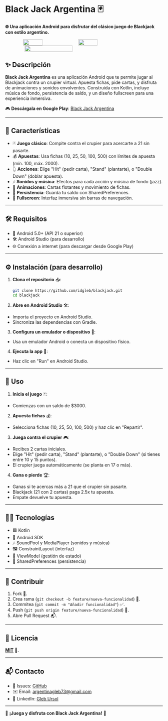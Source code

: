 # Black Jack Argentina 🃏

**🌐 Una aplicación Android para disfrutar del clásico juego de Blackjack con estilo argentino.**

<div style="display: flex;" align="center">
  <img src="https://github.com/user-attachments/assets/6a2c5f33-41a9-4369-8b03-450c67a865a7" style="width: 35%;" />
  <img src="https://github.com/user-attachments/assets/3ed7bbfc-bdca-4bf1-9150-648b0fea50c1" style="width: 35%;"/>
</div>

<div style="display: flex;" align="center">
  <img src="https://github.com/user-attachments/assets/4b37c71c-39e5-44de-b944-50e20e394cae" style="width: 55%;" />
</div>



## ✨ Descripción

**Black Jack Argentina** es una aplicación Android que te permite jugar al Blackjack contra un crupier virtual. Apuesta fichas, pide cartas, y disfruta de animaciones y sonidos envolventes. Construida con Kotlin, incluye música de fondo, persistencia de saldo, y un diseño fullscreen para una experiencia inmersiva.

🎮 **Descárgala en Google Play**: [Black Jack Argentina](https://play.google.com/store/apps/details?id=com.ursolgleb.blackjacknoactivity)

---

## 🚀 Características

- 🃏 **Juego clásico**: Compite contra el crupier para acercarte a 21 sin pasarte.
- 💰 **Apuestas**: Usa fichas (10, 25, 50, 100, 500) con límites de apuesta (mín. 100, máx. 2000).
- 👆 **Acciones**: Elige "Hit" (pedir carta), "Stand" (plantarte), o "Double Down" (doblar apuesta).
- 🎶 **Sonidos y música**: Efectos para cada acción y música de fondo (jazz).
- 🎥 **Animaciones**: Cartas flotantes y movimiento de fichas.
- 💾 **Persistencia**: Guarda tu saldo con SharedPreferences.
- 📱 **Fullscreen**: Interfaz inmersiva sin barras de navegación.

---

## 🛠️ Requisitos

- 📱 Android 5.0+ (API 21 o superior)
- 🛠️ Android Studio (para desarrollo)
- 🌐 Conexión a internet (para descargar desde Google Play)

---

## ⚙️ Instalación (para desarrollo)

1. **Clona el repositorio** 📥:
   ```bash
   git clone https://github.com/idgleb/blackjack.git
   cd blackjack
   ```

2. **Abre en Android Studio** 🛠️:
 - Importa el proyecto en Android Studio.
 - Sincroniza las dependencias con Gradle.

3. **Configura un emulador o dispositivo** 📱:
 - Usa un emulador Android o conecta un dispositivo físico.

4. **Ejecuta la app** 🚀:
 - Haz clic en "Run" en Android Studio.

---

## 📖 Uso

1. **Inicia el juego** 🃏:
 - Comienzas con un saldo de $3000.

2. **Apuesta fichas** 💰:
 - Selecciona fichas (10, 25, 50, 100, 500) y haz clic en "Repartir".

3. **Juega contra el crupier** 🎮:
 - Recibes 2 cartas iniciales.
 - Elige "Hit" (pedir carta), "Stand" (plantarte), o "Double Down" (si tienes entre 10 y 15 puntos).
 - El crupier juega automáticamente (se planta en 17 o más).

4. **Gana o pierde** 🏆:
 - Ganas si te acercas más a 21 que el crupier sin pasarte.
 - Blackjack (21 con 2 cartas) paga 2.5x tu apuesta.
 - Empate devuelve tu apuesta.

---

## 🧑‍💻 Tecnologías

- 🟪 Kotlin
- 📱 Android SDK
- 🎶 SoundPool y MediaPlayer (sonidos y música)
- 🖼️ ConstraintLayout (interfaz)
- 🧠 ViewModel (gestión de estado)
- 💾 SharedPreferences (persistencia)

---

## 🤝 Contribuir

1. Fork 🍴.
2. Crea rama (`git checkout -b feature/nueva-funcionalidad`) 🌿.
3. Commitea (`git commit -m "Añadir funcionalidad"`) ✅.
4. Push (`git push origin feature/nueva-funcionalidad`) 🚀.
5. Abre Pull Request 📬.

---

## 📜 Licencia

**[MIT](LICENSE)** 📝.

---

## 📬 Contacto

- 🐞 Issues: [GitHub](https://github.com/idgleb/blackjack/issues)
- ✉️ Email: [argentinagleb73@gmail.com](mailto:argentinagleb73@gmail.com)
- 🔗 LinkedIn: [Gleb Ursol](https://www.linkedin.com/in/gleb-ursol-855725326/)

---

🌟 **¡Juega y disfruta con Black Jack Argentina!** 🌟
